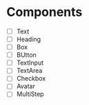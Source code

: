 # Components

- [ ] Text 
- [ ] Heading
- [ ] Box 
- [ ] BUtton 
- [ ] TextInput
- [ ] TextArea
- [ ] Checkbox
- [ ] Avatar
- [ ] MultiStep
